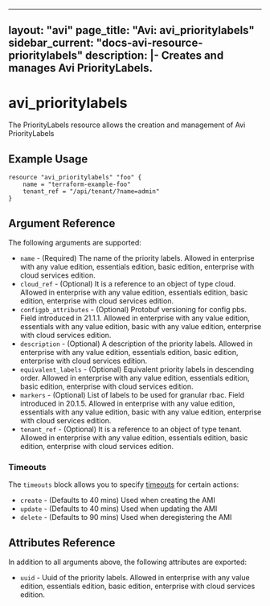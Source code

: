 <!--
    Copyright 2021 VMware, Inc.
    SPDX-License-Identifier: Mozilla Public License 2.0
-->
---
layout: "avi"
page_title: "Avi: avi_prioritylabels"
sidebar_current: "docs-avi-resource-prioritylabels"
description: |-
  Creates and manages Avi PriorityLabels.
---

# avi_prioritylabels

The PriorityLabels resource allows the creation and management of Avi PriorityLabels

## Example Usage

```hcl
resource "avi_prioritylabels" "foo" {
    name = "terraform-example-foo"
    tenant_ref = "/api/tenant/?name=admin"
}
```

## Argument Reference

The following arguments are supported:

* `name` - (Required) The name of the priority labels. Allowed in enterprise with any value edition, essentials edition, basic edition, enterprise with cloud services edition.
* `cloud_ref` - (Optional) It is a reference to an object of type cloud. Allowed in enterprise with any value edition, essentials edition, basic edition, enterprise with cloud services edition.
* `configpb_attributes` - (Optional) Protobuf versioning for config pbs. Field introduced in 21.1.1. Allowed in enterprise with any value edition, essentials with any value edition, basic with any value edition, enterprise with cloud services edition.
* `description` - (Optional) A description of the priority labels. Allowed in enterprise with any value edition, essentials edition, basic edition, enterprise with cloud services edition.
* `equivalent_labels` - (Optional) Equivalent priority labels in descending order. Allowed in enterprise with any value edition, essentials edition, basic edition, enterprise with cloud services edition.
* `markers` - (Optional) List of labels to be used for granular rbac. Field introduced in 20.1.5. Allowed in enterprise with any value edition, essentials with any value edition, basic with any value edition, enterprise with cloud services edition.
* `tenant_ref` - (Optional) It is a reference to an object of type tenant. Allowed in enterprise with any value edition, essentials edition, basic edition, enterprise with cloud services edition.


### Timeouts

The `timeouts` block allows you to specify [timeouts](https://www.terraform.io/docs/configuration/resources.html#timeouts) for certain actions:

* `create` - (Defaults to 40 mins) Used when creating the AMI
* `update` - (Defaults to 40 mins) Used when updating the AMI
* `delete` - (Defaults to 90 mins) Used when deregistering the AMI

## Attributes Reference

In addition to all arguments above, the following attributes are exported:

* `uuid` -  Uuid of the priority labels. Allowed in enterprise with any value edition, essentials edition, basic edition, enterprise with cloud services edition.

